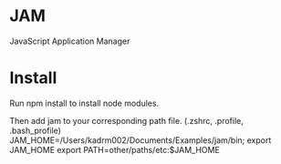 JAM
====

JavaScript Application Manager

Install
====
Run npm install to install node modules.

Then add jam to your corresponding path file. (.zshrc, .profile, .bash_profile)
JAM_HOME=/Users/kadrm002/Documents/Examples/jam/bin; export JAM_HOME
export PATH=other/paths/etc:$JAM_HOME